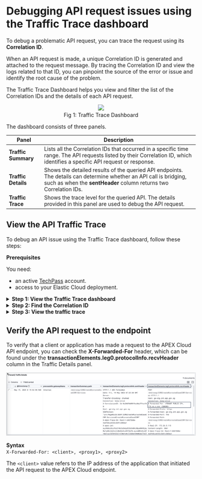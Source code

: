 # Debugging API request issues using the Traffic Trace dashboard

To debug a problematic API request, you can trace the request using its **Correlation ID**. 

When an API request is made, a unique Correlation ID is generated and attached to the request message. By tracing the Correlation ID and view the logs related to that ID, you can  pinpoint the source of the error or issue and identify the root cause of the problem.

The Traffic Trace Dashboard helps you view and filter the list of the Correlation IDs and the details of each API request. 

<figure style="text-align: center">
  <img
    src="https://docs.developer.tech.gov.sg/docs/apex-cloud-troubleshooting-guide/images/dashboard-traffic-trace.png"/>
	  <figcaption>Fig 1: Traffic Trace Dashboard</figcaption>
</figure>

The dashboard consists of three panels.

| Panel | Description |
| --- | --- |
| **Traffic Summary** | Lists all the Correlation IDs that occurred in a specific time range. The API requests listed by their Correlation ID, which identifies a specific API request or response. |
| **Traffic Details** | Shows the detailed results of the queried API endpoints. The details can determine whether an API call is bridging, such as when the **sentHeader** column returns two Correlation IDs. |
| **Traffic Trace** | Shows the trace level for the  queried API. The details provided in this panel are used to debug the API request.

## View the API Traffic Trace

To debug an API issue using the Traffic Trace dashboard, follow these steps:

**Prerequisites**

You need:
- an active [TechPass](https://docs.developer.tech.gov.sg/docs/apex-cloud-onboarding/docs/techpass) account.
- access to your Elastic Cloud deployment.

<details><b><summary>Step 1: View the Traffic Trace dashboard</b></summary>

1. Access your StackOps account.

    - **Production:** [go.gov.sg/apex-report](http://go.gov.sg/apex-report)<br>
    - **Staging:** [go.gov.sg/apex-report-stg](http://go.gov.sg/apex-report-stg)


1. Log in with [TechPass](https://docs.developer.tech.gov.sg/docs/apex-cloud-onboarding/docs/techpass). The Elastic Cloud dashboard is displayed. 

1. From the Spaces menu, select your project space.

1. From the main menu, go to the Analytics category and click **Dashboard**. A list of available dashboards are displayed in the Dashboards page.
 
    ![Select dashboard menu](/images/dashboard-menu.png) 

1. From the list of dashboards, click **Traffic trace**. The Traffic Trace dashboard is displayed.

You can use the available filters in the dashboard to narrow down the data displayed in the panels.

![Select dashboard filters](/images/dashboard-filters.png) 

| Filter | Description | Used for |
| --- | -- | -- |
| **(1) Time range** | Specifies the time range that the API was processed. | All panels
| **(2) CorrelationID** | Filters or identifies a specific API request in a query. | All panels
| **(3) Gateway** | Filters the gateway type by either **internal** or **external** values. | Traffic Summary panel
| **(4) API Final Status** | Filters the status of the request by either **Pass** or **Fail** values. | Traffic Summary panel
| **(5) Log level** | Filters by the log levels in the Traffic Trace panel. | Traffic trace panel |
</details>

<details><b><summary>Step 2: Find the Correlation ID</b></summary>

1. On your Traffic Trace dashboard, configure the **Time range**, **Gateway**, and **API Final Status** filters to narrow down the list of API requests in the Traffic Summary panel.
    > **Note:** You can choose to skip this step and proceed to browse the list of API requests in the Traffic Summary panel. These requests will be sorted based on the default time range that is set in your dashboard.

1. Browse through the list of API requests in the Traffic Summary panel, and copy the **Correlation ID** of the problematic request.

    ![copy correlation ID](/images/dashboard-correlationid.png) 

    > **Note:** You can also hover over the Correlation ID entry and  click the (**+**) icon to filter the results by that value.
</details>

<details><b><summary>Step 3: View the traffic trace</b></summary>

1. Clear any filters that you used to find the Correlation ID.

1. In the Correlation ID filter, paste the value of the Correlation ID that corresponds to the problematic API request.
    ![paste correlation ID](/images/dashboard-traffice-details-header.png) 

1. Scroll down to the Traffic Trace panel and check the details in the message column to trace the root cause of the error or issue.
    ![traffic-trace-message](/images/dashboard-trace-error.png) 

**Export the track trace logs in .csv format**

1. Hover over the upper right area of the Traffic Trace panel and click the menu icon.

1. Click **More**.

1. Click **Download as CSV**.

    ![traffic-trace-message](/images/dashboard-traffic-trace-export.png) 

</details>

## Verify the API request to the endpoint

To verify that a client or application has made a request to the APEX Cloud API endpoint, you can check the **X-Forwarded-For** header, which can be found under the **transactionElements.leg0.protocolInfo.recvHeader** column in the Traffic Details panel.

![traffic-trace-message](/images/dashboard-traffic-details-header.png) 

**Syntax**<br>
`X-Forwarded-For: <client>, <proxy1>, <proxy2>`

The `<client>` value refers to the IP address of the application that initiated the API request to the APEX Cloud endpoint.




